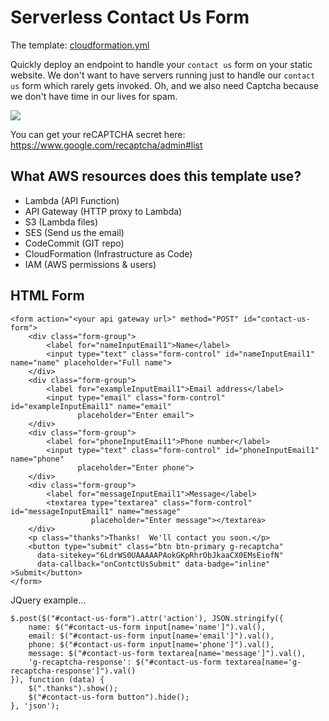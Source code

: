 # Serverless Contact Us Form

The template: [cloudformation.yml](cloudformation.yml)

Quickly deploy an endpoint to handle your `contact us` form on your static website.  We don't want to have servers running just to handle our `contact us` form which rarely gets invoked.  Oh, and we also need Captcha because we don't have time in our lives for spam.

<a href="https://console.aws.amazon.com/cloudformation/home#/stacks/new?stackName=&templateURL=https://s3.amazonaws.com/thestackshack/serverless-contact-us-form/cloudformation.yml"><img src="https://s3.amazonaws.com/cloudformation-examples/cloudformation-launch-stack.png"/></a>

You can get your reCAPTCHA secret here:  https://www.google.com/recaptcha/admin#list

## What AWS resources does this template use?
* Lambda (API Function)
* API Gateway (HTTP proxy to Lambda)
* S3 (Lambda files)
* SES (Send us the email)
* CodeCommit (GIT repo)
* CloudFormation (Infrastructure as Code)
* IAM (AWS permissions & users)

## HTML Form
```
<form action="<your api gateway url>" method="POST" id="contact-us-form">
    <div class="form-group">
        <label for="nameInputEmail1">Name</label>
        <input type="text" class="form-control" id="nameInputEmail1" name="name" placeholder="Full name">
    </div>
    <div class="form-group">
        <label for="exampleInputEmail1">Email address</label>
        <input type="email" class="form-control" id="exampleInputEmail1" name="email"
               placeholder="Enter email">
    </div>
    <div class="form-group">
        <label for="phoneInputEmail1">Phone number</label>
        <input type="text" class="form-control" id="phoneInputEmail1" name="phone"
               placeholder="Enter phone">
    </div>
    <div class="form-group">
        <label for="messageInputEmail1">Message</label>
        <textarea type="textarea" class="form-control" id="messageInputEmail1" name="message"
                  placeholder="Enter message"></textarea>
    </div>
    <p class="thanks">Thanks!  We'll contact you soon.</p>
    <button type="submit" class="btn btn-primary g-recaptcha"
      data-sitekey="6LdrWS0UAAAAAPAokGKpRhrObJkaaCX0EMsEiofN"
      data-callback="onContctUsSubmit" data-badge="inline" >Submit</button>
</form>
```
JQuery example...
```
$.post($("#contact-us-form").attr('action'), JSON.stringify({
    name: $("#contact-us-form input[name='name']").val(),
    email: $("#contact-us-form input[name='email']").val(),
    phone: $("#contact-us-form input[name='phone']").val(),
    message: $("#contact-us-form textarea[name='message']").val(),
    'g-recaptcha-response': $("#contact-us-form textarea[name='g-recaptcha-response']").val()
}), function (data) {
    $(".thanks").show();
    $("#contact-us-form button").hide();
}, 'json');
```

